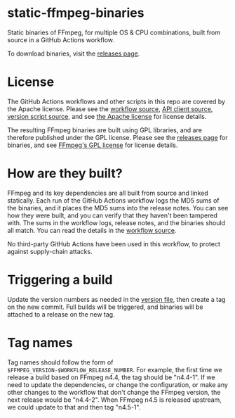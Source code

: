 # static-ffmpeg-binaries

Static binaries of FFmpeg, for multiple OS &amp; CPU combinations, built from
source in a GitHub Actions workflow.

To download binaries, visit the [releases page][releases].


# License

The GitHub Actions workflows and other scripts in this repo are covered by the
Apache license.
Please see the [workflow source][workflow], [API client source][api-client],
[version script source][version-script], and see [the Apache license][apache]
for license details.

The resulting FFmpeg binaries are built using GPL libraries, and are therefore
published under the GPL license.
Please see the [releases page][releases] for binaries, and see [FFmpeg's GPL
license][gpl] for license details.


# How are they built?

FFmpeg and its key dependencies are all built from source and linked statically.
Each run of the GitHub Actions workflow logs the MD5 sums of the binaries, and
it places the MD5 sums into the release notes.  You can see how they were built,
and you can verify that they haven't been tampered with.  The sums in the
workflow logs, release notes, and the binaries should all match.
You can read the details in the [workflow source][workflow].

No third-party GitHub Actions have been used in this workflow, to protect
against supply-chain attacks.


# Triggering a build

Update the version numbers as needed in the [version file][version-file], then
create a tag on the new commit.  Full builds will be triggered, and binaries
will be attached to a release on the new tag.


# Tag names

Tag names should follow the form of `$FFMPEG_VERSION-$WORKFLOW_RELEASE_NUMBER`.
For example, the first time we release a build based on FFmpeg n4.4, the tag
should be "n4.4-1".  If we need to update the dependencies, or change the
configuration, or make any other changes to the workflow that don't change the
FFmpeg version, the next release would be "n4.4-2".  When FFmpeg n4.5 is
released upstream, we could update to that and then tag "n4.5-1".


[releases]: https://github.com/joeyparrish/static-ffmpeg-binaries/releases
[workflow]: https://github.com/joeyparrish/static-ffmpeg-binaries/blob/main/.github/workflows/release.yaml
[api-client]: https://github.com/joeyparrish/static-ffmpeg-binaries/blob/main/.github/workflows/api-client/main.js
[version-script]: https://github.com/joeyparrish/static-ffmpeg-binaries/blob/main/.github/workflows/get-version.sh
[version-file]: https://github.com/joeyparrish/static-ffmpeg-binaries/blob/main/.github/workflows/versions.txt
[apache]: https://github.com/joeyparrish/static-ffmpeg-binaries/blob/main/LICENSE
[gpl]: https://github.com/FFmpeg/FFmpeg/blob/master/COPYING.GPLv3
